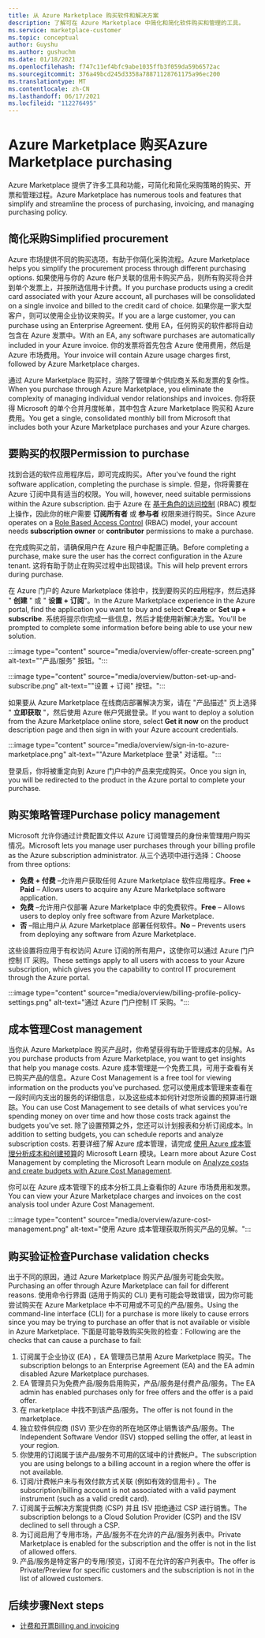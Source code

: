 ```yaml
---
title: 从 Azure Marketplace 购买软件和解决方案
description: 了解可在 Azure Marketplace 中简化和简化软件购买和管理的工具。
ms.service: marketplace-customer
ms.topic: conceptual
author: Guyshu
ms.author: gushuchm
ms.date: 01/18/2021
ms.openlocfilehash: f747c11ef4bfc9abe1035ffb3f059da59b6572ac
ms.sourcegitcommit: 376a49bcd245d3358a78871128761175a96ec200
ms.translationtype: MT
ms.contentlocale: zh-CN
ms.lasthandoff: 06/17/2021
ms.locfileid: "112276495"
---
```

# <a name="azure-marketplace-purchasing"></a><span data-ttu-id="af6f5-103">Azure Marketplace 购买</span><span class="sxs-lookup"><span data-stu-id="af6f5-103">Azure Marketplace purchasing</span></span>

<span data-ttu-id="af6f5-104">Azure Marketplace 提供了许多工具和功能，可简化和简化采购策略的购买、开票和管理过程。</span><span class="sxs-lookup"><span data-stu-id="af6f5-104">Azure Marketplace has numerous tools and features that simplify and streamline the process of purchasing, invoicing, and managing purchasing policy.</span></span>

## <a name="simplified-procurement"></a><span data-ttu-id="af6f5-105">简化采购</span><span class="sxs-lookup"><span data-stu-id="af6f5-105">Simplified procurement</span></span>

<span data-ttu-id="af6f5-106">Azure 市场提供不同的购买选项，有助于你简化采购流程。</span><span class="sxs-lookup"><span data-stu-id="af6f5-106">Azure Marketplace helps you simplify the procurement process through different purchasing options.</span></span> <span data-ttu-id="af6f5-107">如果使用与你的 Azure 帐户关联的信用卡购买产品，则所有购买将合并到单个发票上，并按所选信用卡计费。</span><span class="sxs-lookup"><span data-stu-id="af6f5-107">If you purchase products using a credit card associated with your Azure account, all purchases will be consolidated on a single invoice and billed to the credit card of choice.</span></span> <span data-ttu-id="af6f5-108">如果你是一家大型客户，则可以使用企业协议来购买。</span><span class="sxs-lookup"><span data-stu-id="af6f5-108">If you are a large customer, you can purchase using an Enterprise Agreement.</span></span> <span data-ttu-id="af6f5-109">使用 EA，任何购买的软件都将自动包含在 Azure 发票中。</span><span class="sxs-lookup"><span data-stu-id="af6f5-109">With an EA, any software purchases are automatically included in your Azure invoice.</span></span> <span data-ttu-id="af6f5-110">你的发票将首先包含 Azure 使用费用，然后是 Azure 市场费用。</span><span class="sxs-lookup"><span data-stu-id="af6f5-110">Your invoice will contain Azure usage charges first, followed by Azure Marketplace charges.</span></span>

<span data-ttu-id="af6f5-111">通过 Azure Marketplace 购买时，消除了管理单个供应商关系和发票的复杂性。</span><span class="sxs-lookup"><span data-stu-id="af6f5-111">When you purchase through Azure Marketplace, you eliminate the complexity of managing individual vendor relationships and invoices.</span></span> <span data-ttu-id="af6f5-112">你将获得 Microsoft 的单个合并月度帐单，其中包含 Azure Marketplace 购买和 Azure 费用。</span><span class="sxs-lookup"><span data-stu-id="af6f5-112">You get a single, consolidated monthly bill from Microsoft that includes both your Azure Marketplace purchases and your Azure charges.</span></span>

## <a name="permission-to-purchase"></a><span data-ttu-id="af6f5-113">要购买的权限</span><span class="sxs-lookup"><span data-stu-id="af6f5-113">Permission to purchase</span></span>

<span data-ttu-id="af6f5-114">找到合适的软件应用程序后，即可完成购买。</span><span class="sxs-lookup"><span data-stu-id="af6f5-114">After you've found the right software application, completing the purchase is simple.</span></span> <span data-ttu-id="af6f5-115">但是，你将需要在 Azure 订阅中具有适当的权限。</span><span class="sxs-lookup"><span data-stu-id="af6f5-115">You will, however, need suitable permissions within the Azure subscription.</span></span> <span data-ttu-id="af6f5-116">由于 Azure 在 [基于角色的访问控制](/azure/role-based-access-control/overview) (RBAC) 模型上操作，因此你的帐户需要 **订阅所有者** 或 **参与者** 权限来进行购买。</span><span class="sxs-lookup"><span data-stu-id="af6f5-116">Since Azure operates on a [Role Based Access Control](/azure/role-based-access-control/overview) (RBAC) model, your account needs **subscription owner** or **contributor** permissions to make a purchase.</span></span>

<span data-ttu-id="af6f5-117">在完成购买之前，请确保用户在 Azure 租户中配置正确。</span><span class="sxs-lookup"><span data-stu-id="af6f5-117">Before completing a purchase, make sure the user has the correct configuration in the Azure tenant.</span></span> <span data-ttu-id="af6f5-118">这将有助于防止在购买过程中出现错误。</span><span class="sxs-lookup"><span data-stu-id="af6f5-118">This will help prevent errors during purchase.</span></span>

<span data-ttu-id="af6f5-119">在 Azure 门户的 Azure Marketplace 体验中，找到要购买的应用程序，然后选择 " **创建** " 或 " **设置 + 订阅**"。</span><span class="sxs-lookup"><span data-stu-id="af6f5-119">In the Azure Marketplace experience in the Azure portal, find the application you want to buy and select **Create** or **Set up + subscribe**.</span></span> <span data-ttu-id="af6f5-120">系统将提示你完成一些信息，然后才能使用新解决方案。</span><span class="sxs-lookup"><span data-stu-id="af6f5-120">You'll be prompted to complete some information before being able to use your new solution.</span></span>

:::image type="content" source="media/overview/offer-create-screen.png" alt-text="&quot;产品/服务&quot; 按钮。":::

:::image type="content" source="media/overview/button-set-up-and-subscribe.png" alt-text="&quot;设置 + 订阅&quot; 按钮。":::

<span data-ttu-id="af6f5-123">如果要从 Azure Marketplace 在线商店部署解决方案，请在 "产品描述" 页上选择 " **立即获取** "，然后使用 Azure 帐户凭据登录。</span><span class="sxs-lookup"><span data-stu-id="af6f5-123">If you want to deploy a solution from the Azure Marketplace online store, select **Get it now** on the product description page and then sign in with your Azure account credentials.</span></span>

:::image type="content" source="media/overview/sign-in-to-azure-marketplace.png" alt-text="&quot;Azure Marketplace 登录&quot; 对话框。":::

<span data-ttu-id="af6f5-125">登录后，你将被重定向到 Azure 门户中的产品来完成购买。</span><span class="sxs-lookup"><span data-stu-id="af6f5-125">Once you sign in, you will be redirected to the product in the Azure portal to complete your purchase.</span></span>

## <a name="purchase-policy-management"></a><span data-ttu-id="af6f5-126">购买策略管理</span><span class="sxs-lookup"><span data-stu-id="af6f5-126">Purchase policy management</span></span>

<span data-ttu-id="af6f5-127">Microsoft 允许你通过计费配置文件以 Azure 订阅管理员的身份来管理用户购买情况。</span><span class="sxs-lookup"><span data-stu-id="af6f5-127">Microsoft lets you manage user purchases through your billing profile as the Azure subscription administrator.</span></span> <span data-ttu-id="af6f5-128">从三个选项中进行选择：</span><span class="sxs-lookup"><span data-stu-id="af6f5-128">Choose from three options:</span></span>

- <span data-ttu-id="af6f5-129">**免费 + 付费** –允许用户获取任何 Azure Marketplace 软件应用程序。</span><span class="sxs-lookup"><span data-stu-id="af6f5-129">**Free + Paid** – Allows users to acquire any Azure Marketplace software application.</span></span>
- <span data-ttu-id="af6f5-130">**免费** –允许用户仅部署 Azure Marketplace 中的免费软件。</span><span class="sxs-lookup"><span data-stu-id="af6f5-130">**Free** – Allows users to deploy only free software from Azure Marketplace.</span></span>
- <span data-ttu-id="af6f5-131">**否** –阻止用户从 Azure Marketplace 部署任何软件。</span><span class="sxs-lookup"><span data-stu-id="af6f5-131">**No** – Prevents users from deploying any software from Azure Marketplace.</span></span>

<span data-ttu-id="af6f5-132">这些设置将应用于有权访问 Azure 订阅的所有用户，这使你可以通过 Azure 门户控制 IT 采购。</span><span class="sxs-lookup"><span data-stu-id="af6f5-132">These settings apply to all users with access to your Azure subscription, which gives you the capability to control IT procurement through the Azure portal.</span></span>

:::image type="content" source="media/overview/billing-profile-policy-settings.png" alt-text="通过 Azure 门户控制 IT 采购。":::

## <a name="cost-management"></a><span data-ttu-id="af6f5-134">成本管理</span><span class="sxs-lookup"><span data-stu-id="af6f5-134">Cost management</span></span>

<span data-ttu-id="af6f5-135">当你从 Azure Marketplace 购买产品时，你希望获得有助于管理成本的见解。</span><span class="sxs-lookup"><span data-stu-id="af6f5-135">As you purchase products from Azure Marketplace, you want to get insights that help you manage costs.</span></span> <span data-ttu-id="af6f5-136">Azure 成本管理是一个免费工具，可用于查看有关已购买产品的信息。</span><span class="sxs-lookup"><span data-stu-id="af6f5-136">Azure Cost Management is a free tool for viewing information on the products you've purchased.</span></span> <span data-ttu-id="af6f5-137">您可以使用成本管理来查看在一段时间内支出的服务的详细信息，以及这些成本如何针对您所设置的预算进行跟踪。</span><span class="sxs-lookup"><span data-stu-id="af6f5-137">You can use Cost Management to see details of what services you're spending money on over time and how those costs track against the budgets you've set.</span></span> <span data-ttu-id="af6f5-138">除了设置预算之外，您还可以计划报表和分析订阅成本。</span><span class="sxs-lookup"><span data-stu-id="af6f5-138">In addition to setting budgets, you can schedule reports and analyze subscription costs.</span></span> <span data-ttu-id="af6f5-139">若要详细了解 Azure 成本管理，请完成 [使用 Azure 成本管理分析成本和创建预算](/learn/modules/analyze-costs-create-budgets-azure-cost-management/)的 Microsoft Learn 模块。</span><span class="sxs-lookup"><span data-stu-id="af6f5-139">Learn more about Azure Cost Management by completing the Microsoft Learn module on [Analyze costs and create budgets with Azure Cost Management](/learn/modules/analyze-costs-create-budgets-azure-cost-management/).</span></span>

<span data-ttu-id="af6f5-140">你可以在 Azure 成本管理下的成本分析工具上查看你的 Azure 市场费用和发票。</span><span class="sxs-lookup"><span data-stu-id="af6f5-140">You can view your Azure Marketplace charges and invoices on the cost analysis tool under Azure Cost Management.</span></span>

:::image type="content" source="media/overview/azure-cost-management.png" alt-text="使用 Azure 成本管理获取所购买产品的见解。":::

## <a name="purchase-validation-checks"></a><span data-ttu-id="af6f5-142">购买验证检查</span><span class="sxs-lookup"><span data-stu-id="af6f5-142">Purchase validation checks</span></span>

<span data-ttu-id="af6f5-143">出于不同的原因，通过 Azure Marketplace 购买产品/服务可能会失败。</span><span class="sxs-lookup"><span data-stu-id="af6f5-143">Purchasing an offer through Azure Marketplace can fail for different reasons.</span></span> <span data-ttu-id="af6f5-144">使用命令行界面 (适用于购买的 CLI) 更有可能会导致错误，因为你可能尝试购买在 Azure Marketplace 中不可用或不可见的产品/服务。</span><span class="sxs-lookup"><span data-stu-id="af6f5-144">Using the command-line interface (CLI) for a purchase is more likely to cause errors since you may be trying to purchase an offer that is not available or visible in Azure Marketplace.</span></span> <span data-ttu-id="af6f5-145">下面是可能导致购买失败的检查：</span><span class="sxs-lookup"><span data-stu-id="af6f5-145">Following are the checks that can cause a purchase to fail:</span></span>

1. <span data-ttu-id="af6f5-146">订阅属于企业协议 (EA) ，EA 管理员已禁用 Azure Marketplace 购买。</span><span class="sxs-lookup"><span data-stu-id="af6f5-146">The subscription belongs to an Enterprise Agreement (EA) and the EA admin disabled Azure Marketplace purchases.</span></span>
1. <span data-ttu-id="af6f5-147">EA 管理员只为免费产品/服务启用购买，产品/服务是付费产品/服务。</span><span class="sxs-lookup"><span data-stu-id="af6f5-147">The EA admin has enabled purchases only for free offers and the offer is a paid offer.</span></span>
1. <span data-ttu-id="af6f5-148">在 marketplace 中找不到该产品/服务。</span><span class="sxs-lookup"><span data-stu-id="af6f5-148">The offer is not found in the marketplace.</span></span>
1. <span data-ttu-id="af6f5-149">独立软件供应商 (ISV) 至少在你的所在地区停止销售该产品/服务。</span><span class="sxs-lookup"><span data-stu-id="af6f5-149">The Independent Software Vendor (ISV) stopped selling the offer, at least in your region.</span></span>
1. <span data-ttu-id="af6f5-150">你使用的订阅属于该产品/服务不可用的区域中的计费帐户。</span><span class="sxs-lookup"><span data-stu-id="af6f5-150">The subscription you are using belongs to a billing account in a region where the offer is not available.</span></span>
1. <span data-ttu-id="af6f5-151">订阅/计费帐户未与有效付款方式关联 (例如有效的信用卡) 。</span><span class="sxs-lookup"><span data-stu-id="af6f5-151">The subscription/billing account is not associated with a valid payment instrument (such as a valid credit card).</span></span>
1. <span data-ttu-id="af6f5-152">订阅属于云解决方案提供商 (CSP) 并且 ISV 拒绝通过 CSP 进行销售。</span><span class="sxs-lookup"><span data-stu-id="af6f5-152">The subscription belongs to a Cloud Solution Provider (CSP) and the ISV declined to sell through a CSP.</span></span>
1. <span data-ttu-id="af6f5-153">为订阅启用了专用市场，产品/服务不在允许的产品/服务列表中。</span><span class="sxs-lookup"><span data-stu-id="af6f5-153">Private Marketplace is enabled for the subscription and the offer is not in the list of allowed offers.</span></span>
1. <span data-ttu-id="af6f5-154">产品/服务是特定客户的专用/预览，订阅不在允许的客户列表中。</span><span class="sxs-lookup"><span data-stu-id="af6f5-154">The offer is Private/Preview for specific customers and the subscription is not in the list of allowed customers.</span></span>

## <a name="next-steps"></a><span data-ttu-id="af6f5-155">后续步骤</span><span class="sxs-lookup"><span data-stu-id="af6f5-155">Next steps</span></span>

- [<span data-ttu-id="af6f5-156">计费和开票</span><span class="sxs-lookup"><span data-stu-id="af6f5-156">Billing and invoicing</span></span>](billing-invoicing.md)